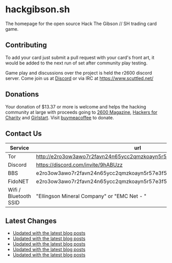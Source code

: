 # hackgibson.sh
The homepage for the open source Hack The Gibson // SH trading card game.


## Contributing

To add your card just submit a pull request with your card's front art, it would be added to the next run of set after community play testing.

Game play and discussions over the project is held the r2600 discord server. Come join us at [Discord](https://discord.com/invite/9hABUzz) or via IRC at https://www.scuttled.net/


## Donations

Your donation of $13.37 or more is welcome and helps the hacking community at large with proceeds going to [2600 Magazine](https://2600.com/), [Hackers for Charity](https://hackersforcharity.org) and [Girlstart](https://girlstart.org).  Visit [buymeacoffee](https://www.buymeacoffee.com/hackgibson.sh) to donate.


## Contact Us

Service | url
-|-
Tor | http://e2ro3ow3awo7r2favn24n65ycc2qmzkoayn5r57e3f56nvjwdcgg32ad.onion
Discord | https://discord.com/invite/9hABUzz
BBS | e2ro3ow3awo7r2favn24n65ycc2qmzkoayn5r57e3f56nvjwdcgg32ad.onion:23
FidoNET | e2ro3ow3awo7r2favn24n65ycc2qmzkoayn5r57e3f56nvjwdcgg32ad.onion:24554
Wifi / Bluetooth SSID | "Ellingson Mineral Company" or "EMC Net - <fidonet address>"

## Latest Changes
<!-- BLOG-POST-LIST:START -->
- [Updated with the latest blog posts](https://github.com/DFW2600/hackgibson.sh/commit/646293211c8701146c93efc0e6a62973ba18e533)
- [Updated with the latest blog posts](https://github.com/DFW2600/hackgibson.sh/commit/ad906f56d5826a1846f56019f8c1f6748a3afc07)
- [Updated with the latest blog posts](https://github.com/DFW2600/hackgibson.sh/commit/37e50a4f91583a692d3e53470ca41e9c65501459)
- [Updated with the latest blog posts](https://github.com/DFW2600/hackgibson.sh/commit/d2a61cd8cb7af3f9e7a0cd50912dbb166dc3431d)
- [Updated with the latest blog posts](https://github.com/DFW2600/hackgibson.sh/commit/be5ae74285e29e6394c18abd5708a2e211146974)
<!-- BLOG-POST-LIST:END -->
